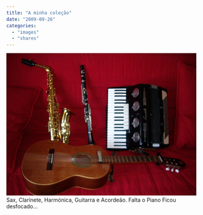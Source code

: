 ```yaml
---
title: "A minha coleção"
date: "2009-09-26"
categories:
  - "images"
  - "shares"
---
```


![](images/instr.jpg)
Sax, Clarinete, Harmónica, Guitarra e Acordeão. Falta o Piano
Ficou desfocado…
